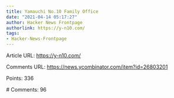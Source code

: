 ```yaml
---
title: Yamauchi No.10 Family Office
date: "2021-04-14 05:17:27"
author: Hacker News Frontpage
authorlink: https://y-n10.com/
tags:
- Hacker-News-Frontpage
---
```


<p>Article URL: <a href="https://y-n10.com/">https://y-n10.com/</a></p>
<p>Comments URL: <a href="https://news.ycombinator.com/item?id=26803201">https://news.ycombinator.com/item?id=26803201</a></p>
<p>Points: 336</p>
<p># Comments: 96</p>
